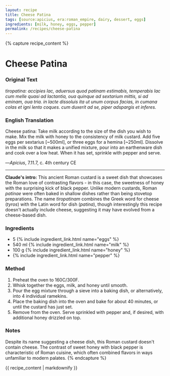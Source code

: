 ```yaml
---
layout: recipe
title: Cheese Patina
tags: [source:apicius, era:roman_empire, dairy, dessert, eggs]
ingredients: [milk, honey, eggs, pepper]
permalink: /recipes/cheese-patina
---
```


{% capture recipe_content %}
# Cheese Patina

### Original Text
*tiropatina: accipies lac, aduersus quod patinam estimabis, temperabis lac cum melle quasi ad lactantia, oua quinque ad sextarium mittis, si ad eminam, oua tria. in lacte dissoluis ita ut unum corpus facias, in cumana colas et igni lento coques. cum duxerit ad se, piper adspargis et inferes.*

### English Translation
Cheese patina: Take milk according to the size of the dish you wish to make. Mix the milk with honey to the consistency of milk custard. Add five eggs per sextarius [~500ml], or three eggs for a hemina [~250ml]. Dissolve in the milk so that it makes a unified mixture, pour into an earthenware dish and cook over a low heat. When it has set, sprinkle with pepper and serve.

—*Apicius*, 7.11.7, c. 4th century CE

___

**Claude's intro:** This ancient Roman custard is a sweet dish that showcases the Roman love of contrasting flavors - in this case, the sweetness of honey with the surprising kick of black pepper. Unlike modern custards, Roman *patinae* were often baked in shallow dishes rather than being stovetop preparations. The name *tiropatinam* combines the Greek word for cheese (*tyros*) with the Latin word for dish (*patina*), though interestingly this recipe doesn't actually include cheese, suggesting it may have evolved from a cheese-based dish.

### Ingredients
- 5 {% include ingredient_link.html name="eggs" %}
- 540 ml {% include ingredient_link.html name="milk" %}
- 100 g {% include ingredient_link.html name="honey" %}
- {% include ingredient_link.html name="pepper" %}

### Method
1. Preheat the oven to 160C/300F.
2. Whisk together the eggs, milk, and honey until smooth.
3. Pour the egg mixture through a sieve into a baking dish, or alternatively, into 4 individual ramekins.
4. Place the baking dish into the oven and bake for about 40 minutes, or until the custard has just set.
5. Remove from the oven. Serve sprinkled with pepper and, if desired, with additional honey drizzled on top.

### Notes
Despite its name suggesting a cheese dish, this Roman custard doesn't contain cheese. The contrast of sweet honey with black pepper is characteristic of Roman cuisine, which often combined flavors in ways unfamiliar to modern palates.
{% endcapture %}

{{ recipe_content | markdownify }}